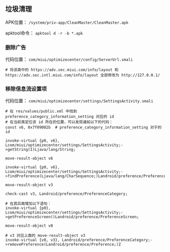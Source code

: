 ## 垃圾清理
APK位置： `/system/priv-app/CleanMaster/CleanMaster.apk`

apktool命令： `apktool d -r -b *.apk`

### 删除广告
代码位置： `com/miui/optimizecenter/config/ServerUrl.smali`
```
# 将该类中的 https://adv.sec.miui.com/info/layout 和 https://adv.sec.intl.miui.com/info/layout 全部修改为 http://127.0.0.1/
```

### 移除信息流设置项
代码位置： `com/miui/optimizecenter/settings/SettingsActivity.smali`
```
# 在 res/values/public.xml 中找到 preference_category_information_setting 对应的 id
# 在当前类定位该 id 所在的位置，可以发现诸如以下的代码：
const v6, 0x7f09002b  # preference_category_information_setting 对于的 id

invoke-virtual {p0, v6}, Lcom/miui/optimizecenter/settings/SettingsActivity;->getString(I)Ljava/lang/String;

move-result-object v6

invoke-virtual {p0, v6}, Lcom/miui/optimizecenter/settings/SettingsActivity;->findPreference(Ljava/lang/CharSequence;)Landroid/preference/Preference;

move-result-object v3

check-cast v3, Landroid/preference/PreferenceCategory;

# 在其后面增加以下语句：
invoke-virtual {p0}, Lcom/miui/optimizecenter/settings/SettingsActivity;->getPreferenceScreen()Landroid/preference/PreferenceScreen;

move-result-object v0

# v3 对应上面的 move-result-object v3
invoke-virtual {v0, v3}, Landroid/preference/PreferenceCategory;->removePreference(Landroid/preference/Preference;)Z
```
